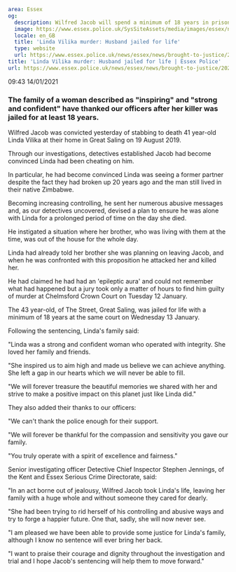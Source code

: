 ```yaml
area: Essex
og:
  description: Wilfred Jacob will spend a minimum of 18 years in prison
  image: https://www.essex.police.uk/SysSiteAssets/media/images/essex/news/brought-to-justice/2021/01-january/linda-vilika-600.jpg?crop=(0,27,600,343)&amp;w=600&amp;h=300&amp;scale=both
  locale: en_GB
  title: 'Linda Vilika murder: Husband jailed for life'
  type: website
  url: https://www.essex.police.uk/news/essex/news/brought-to-justice/2021/linda-vilika-murder-husband-jailed-for-life/
title: 'Linda Vilika murder: Husband jailed for life | Essex Police'
url: https://www.essex.police.uk/news/essex/news/brought-to-justice/2021/linda-vilika-murder-husband-jailed-for-life/
```

09:43 14/01/2021

### The family of a woman described as "inspiring" and "strong and confident" have thanked our officers after her killer was jailed for at least 18 years.

Wilfred Jacob was convicted yesterday of stabbing to death 41 year-old Linda Vilika at their home in Great Saling on 19 August 2019.

Through our investigations, detectives established Jacob had become convinced Linda had been cheating on him.

In particular, he had become convinced Linda was seeing a former partner despite the fact they had broken up 20 years ago and the man still lived in their native Zimbabwe.

Becoming increasing controlling, he sent her numerous abusive messages and, as our detectives uncovered, devised a plan to ensure he was alone with Linda for a prolonged period of time on the day she died.

He instigated a situation where her brother, who was living with them at the time, was out of the house for the whole day.

Linda had already told her brother she was planning on leaving Jacob, and when he was confronted with this proposition he attacked her and killed her.

He had claimed he had had an 'epileptic aura' and could not remember what had happened but a jury took only a matter of hours to find him guilty of murder at Chelmsford Crown Court on Tuesday 12 January.

The 43 year-old, of The Street, Great Saling, was jailed for life with a minimum of 18 years at the same court on Wednesday 13 January.

Following the sentencing, Linda's family said:

"Linda was a strong and confident woman who operated with integrity. She loved her family and friends.

"She inspired us to aim high and made us believe we can achieve anything. She left a gap in our hearts which we will never be able to fill.

"We will forever treasure the beautiful memories we shared with her and strive to make a positive impact on this planet just like Linda did."

They also added their thanks to our officers:

"We can't thank the police enough for their support.

"We will forever be thankful for the compassion and sensitivity you gave our family.

"You truly operate with a spirit of excellence and fairness."

Senior investigating officer Detective Chief Inspector Stephen Jennings, of the Kent and Essex Serious Crime Directorate, said:

"In an act borne out of jealousy, Wilfred Jacob took Linda's life, leaving her family with a huge whole and without someone they cared for dearly.

"She had been trying to rid herself of his controlling and abusive ways and try to forge a happier future. One that, sadly, she will now never see.

"I am pleased we have been able to provide some justice for Linda's family, although I know no sentence will ever bring her back.

"I want to praise their courage and dignity throughout the investigation and trial and I hope Jacob's sentencing will help them to move forward."
